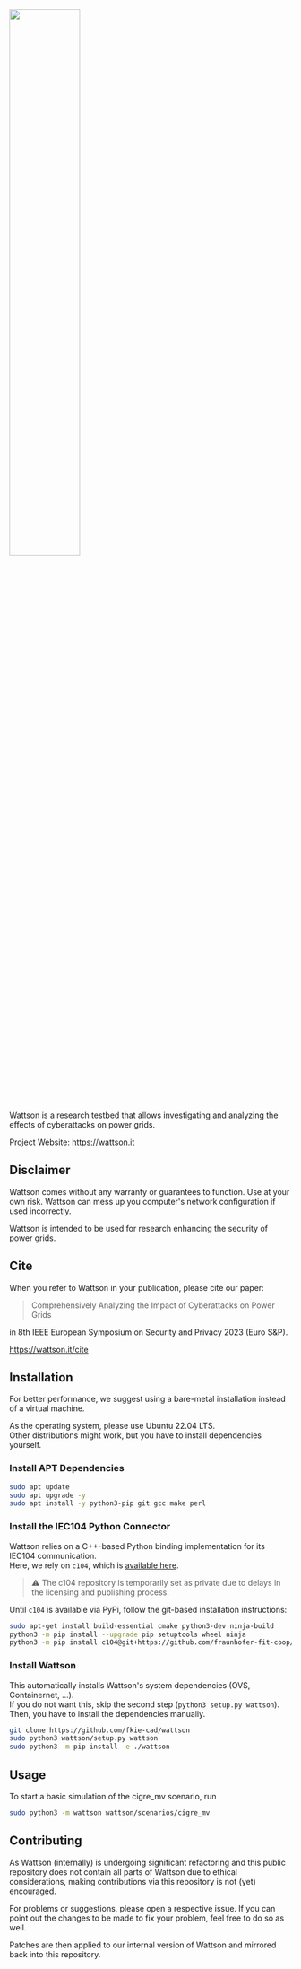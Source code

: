 <img src="https://wattson.it/img/logo/wattson-white-blue.svg" width="50%"/>

Wattson is a research testbed that allows investigating and analyzing the effects of cyberattacks on power grids.

Project Website: https://wattson.it

## Disclaimer
Wattson comes without any warranty or guarantees to function.
Use at your own risk.
Wattson can mess up you computer's network configuration if used incorrectly.

Wattson is intended to be used for research enhancing the security of power grids.

## Cite
When you refer to Wattson in your publication, please cite our paper:

> Comprehensively Analyzing the Impact of Cyberattacks on Power Grids

in 8th IEEE European Symposium on Security and Privacy 2023 (Euro S&P).

https://wattson.it/cite


## Installation
For better performance, we suggest using a bare-metal installation instead of a virtual machine.

As the operating system, please use Ubuntu 22.04 LTS.  
Other distributions might work, but you have to install dependencies yourself.

### Install APT Dependencies
```bash
sudo apt update
sudo apt upgrade -y
sudo apt install -y python3-pip git gcc make perl
```

### Install the IEC104 Python Connector
Wattson relies on a C++-based Python binding implementation for its IEC104 communication.  
Here, we rely on `c104`, which is [available here](https://github.com/fraunhofer-fit-coop/104-connector-python).

> :warning: The c104 repository is temporarily set as private due to delays in the licensing and publishing process.

Until `c104` is available via PyPi, follow the git-based installation instructions:

```bash
sudo apt-get install build-essential cmake python3-dev ninja-build
python3 -m pip install --upgrade pip setuptools wheel ninja
python3 -m pip install c104@git+https://github.com/fraunhofer-fit-coop/104-connector-python.git@v1.16.0
```


### Install Wattson
This automatically installs Wattson's system dependencies (OVS, Containernet, ...).  
If you do not want this, skip the second step (`python3 setup.py wattson`). 
Then, you have to install the dependencies manually.

```bash
git clone https://github.com/fkie-cad/wattson
sudo python3 wattson/setup.py wattson
sudo python3 -m pip install -e ./wattson
```

## Usage
To start a basic simulation of the cigre_mv scenario, run
```bash
sudo python3 -m wattson wattson/scenarios/cigre_mv
```

## Contributing
As Wattson (internally) is undergoing significant refactoring and this public repository does not contain all parts of Wattson due to ethical considerations, making contributions via this repository is not (yet) encouraged.

For problems or suggestions, please open a respective issue.
If you can point out the changes to be made to fix your problem, feel free to do so as well.

Patches are then applied to our internal version of Wattson and mirrored back into this repository.
